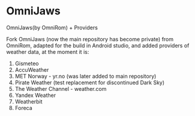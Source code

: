 # OmniJaws
OmniJaws(by OmniRom) + Providers

Fork OmniJaws (now the main repository has become private) from OmniRom, adapted for the build in Android studio, and added providers of weather data, at the moment it is:
1. Gismeteo
2. AccuWeather
3. MET Norway - yr.no (was later added to main repository)
4. Pirate Weather (test replacement for discontinued Dark Sky)
5. The Weather Channel - weather.com
6. Yandex Weather
7. Weatherbit
8. Foreca